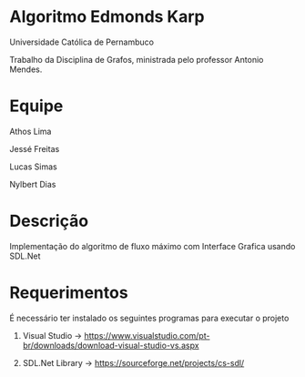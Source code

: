 # Algoritmo Edmonds Karp

Universidade Católica de Pernambuco

Trabalho da Disciplina de Grafos, ministrada pelo professor Antonio Mendes.

# Equipe
Athos Lima

Jessé Freitas

Lucas Simas

Nylbert Dias

# Descrição

Implementação do algoritmo de fluxo máximo com Interface Grafica usando SDL.Net

# Requerimentos

É necessário ter instalado os seguintes programas para executar o projeto

1. Visual Studio -> https://www.visualstudio.com/pt-br/downloads/download-visual-studio-vs.aspx

2. SDL.Net Library -> https://sourceforge.net/projects/cs-sdl/

